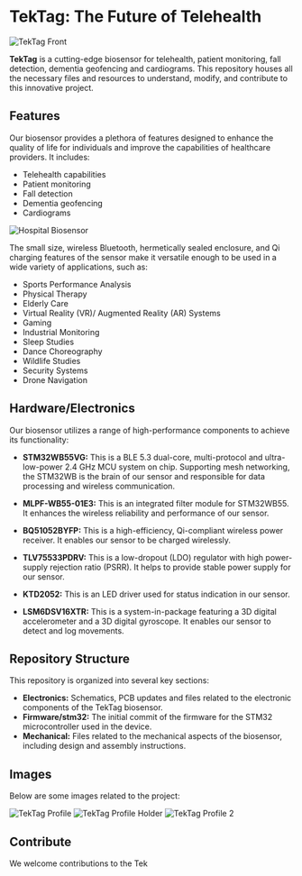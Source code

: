# **TekTag: The Future of Telehealth**

![TekTag Front](https://github.com/TeklabsDigital/TekTag/blob/main/images/tektag-front.png)

**TekTag** is a cutting-edge biosensor for telehealth, patient monitoring, fall detection, dementia geofencing and cardiograms. This repository houses all the necessary files and resources to understand, modify, and contribute to this innovative project.

## **Features**

Our biosensor provides a plethora of features designed to enhance the quality of life for individuals and improve the capabilities of healthcare providers. It includes:

- Telehealth capabilities
- Patient monitoring
- Fall detection
- Dementia geofencing
- Cardiograms

![Hospital Biosensor](https://github.com/TeklabsDigital/TekTag/blob/main/images/hospital-biosensor.jpg)

The small size, wireless Bluetooth, hermetically sealed enclosure, and Qi charging features of the sensor make it versatile enough to be used in a wide variety of applications, such as:

- Sports Performance Analysis
- Physical Therapy
- Elderly Care
- Virtual Reality (VR)/ Augmented Reality (AR) Systems
- Gaming
- Industrial Monitoring
- Sleep Studies
- Dance Choreography
- Wildlife Studies
- Security Systems
- Drone Navigation

## **Hardware/Electronics**

Our biosensor utilizes a range of high-performance components to achieve its functionality:

- **STM32WB55VG:** This is a BLE 5.3 dual-core, multi-protocol and ultra-low-power 2.4 GHz MCU system on chip. Supporting mesh networking, the STM32WB is the brain of our sensor and responsible for data processing and wireless communication.

- **MLPF-WB55-01E3:** This is an integrated filter module for STM32WB55. It enhances the wireless reliability and performance of our sensor.

- **BQ51052BYFP:** This is a high-efficiency, Qi-compliant wireless power receiver. It enables our sensor to be charged wirelessly.

- **TLV75533PDRV:** This is a low-dropout (LDO) regulator with high power-supply rejection ratio (PSRR). It helps to provide stable power supply for our sensor.

- **KTD2052:** This is an LED driver used for status indication in our sensor.

- **LSM6DSV16XTR:** This is a system-in-package featuring a 3D digital accelerometer and a 3D digital gyroscope. It enables our sensor to detect and log movements.

## **Repository Structure**

This repository is organized into several key sections:

- **Electronics:** Schematics, PCB updates and files related to the electronic components of the TekTag biosensor.
- **Firmware/stm32:** The initial commit of the firmware for the STM32 microcontroller used in the device.
- **Mechanical:** Files related to the mechanical aspects of the biosensor, including design and assembly instructions.

## **Images**

Below are some images related to the project:

![TekTag Profile](https://github.com/TeklabsDigital/TekTag/blob/main/images/tektag-profile.png)
![TekTag Profile Holder](https://github.com/TeklabsDigital/TekTag/blob/main/images/tektag-profile-holder.png)
![TekTag Profile 2](https://github.com/TeklabsDigital/TekTag/blob/main/images/tektag-profile2.png)

## **Contribute**

We welcome contributions to the Tek
